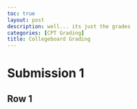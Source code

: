 ```yaml
---
toc: true
layout: post
description: well... its just the grades
categories: [CPT Grading]
title: Collegeboard Grading
---
```


# Submission 1

## Row 1
